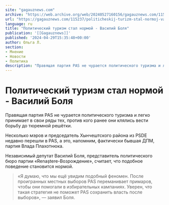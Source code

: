 ```yaml
---
site: "gagauznews.com"
archive: "https://web.archive.org/web/20240527160156/gagauznews.com/115237/politicheskij-turizm-stal-normoj-vasilij-bolya.html"
url: "https://gagauznews.com/115237/politicheskij-turizm-stal-normoj-vasilij-bolya.html"
language: ru
title: "Политический туризм стал нормой - Василий Боля"
publication: '[[Gagauznews]]'
published: '2024-04-29T15:35:48+00:00'
author: Ольга Л.
section:
- Мнение
- Новости
- Политика
description: "Правящая партия PAS не чурается политического туризма и легко принимает в свои ряды тех, против кого ранее они клялись вести борьбу до тюремной решётки. Несколько мэров и председатель Хынчештского района из PSDE недавно перешли в PAS, а это, напомним, фактически бывшая ДПМ, партия Влада Плахотнюка. Независимый депутат Василий Боля, представитель политического бюро партии «Renaștere-Возрождение», считает, что подобное поведение становится нормой. «Я думаю, что мы ещё увидим подобный феномен. После проигранных местных выборов PAS переманивает примаров, чтобы они помогали в избирательных кампаниях. Уверен, что такая стратегия не поможет PAS сохранить власть после выборов», — заявил Боля."
---
```


# Политический туризм стал нормой - Василий Боля

Правящая партия PAS не чурается политического туризма и легко принимает в свои ряды тех, против кого ранее они клялись вести борьбу до тюремной решётки.

Несколько мэров и председатель Хынчештского района из PSDE недавно перешли в PAS, а это, напомним, фактически бывшая ДПМ, партия Влада Плахотнюка.

Независимый депутат Василий Боля, представитель политического бюро партии «Renaștere-Возрождение», считает, что подобное поведение становится нормой.

> «Я думаю, что мы ещё увидим подобный феномен. После проигранных местных выборов PAS переманивает примаров, чтобы они помогали в избирательных кампаниях. Уверен, что такая стратегия не поможет PAS сохранить власть после выборов», — заявил Боля.